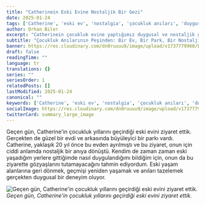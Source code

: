```yaml
---
title: "Catherinein Eski Evine Nostaljik Bir Gezi"
date: 2025-01-24
tags: ['Catherine', 'eski ev', 'nostalgia', 'çocukluk anıları', 'duygusal yolculuk']
author: Orhan Biler
excerpt: "Catherinein çocukluk evine yaptığımız duygusal ve nostaljik gezi, eski anıların tekrar canlandığı bir deneyim oldu."
subtitle: "Çocukluk Anılarının Peşinden: Bir Ev, Bir Park, Bir Nostalji"
banner: https://res.cloudinary.com/dn0ruuuu9/image/upload/v1737779960/blog-images/catherine-nin-eski-20250124-233222.heic
draft: false
readingTime: ""
language: tr
translations: {}
series: ""
seriesOrder: 1
relatedPosts: []
lastModified: 2025-01-24
canonical: ""
keywords: ['Catherine', 'eski ev', 'nostalgia', 'çocukluk anıları', 'duygusal yolculuk']
socialImage: https://res.cloudinary.com/dn0ruuuu9/image/upload/v1737779960/blog-images/catherine-nin-eski-20250124-233222.heic
twitterCard: summary_large_image
---
```


Geçen gün, Catherine'in çocukluk yıllarını geçirdiği eski evini ziyaret ettik. Gerçekten de güzel bir evdi ve arkasında büyüleyici bir parkı vardı. Catherine, yaklaşık 20 yıl önce bu evden ayrılmıştı ve bu ziyaret, onun için ciddi anlamda nostaljik bir anıya dönüştü. Kendim de zaman zaman eski yaşadığım yerlere gittiğimde nasıl duygulandığımı bildiğim için, onun da bu ziyarette gözyaşlarını tutamayacağını tahmin ediyordum. Eski yaşam alanlarına geri dönmek, geçmişi yeniden yaşamak ve anıları tazelemek gerçekten duygusal bir deneyim oluyor.


![Geçen gün, Catherine'in çocukluk yıllarını geçirdiği eski evini ziyaret ettik.](https://res.cloudinary.com/dn0ruuuu9/image/upload/v1737779960/blog-images/catherine-nin-eski-20250124-233222.heic)
*Geçen gün, Catherine'in çocukluk yıllarını geçirdiği eski evini ziyaret ettik.*
